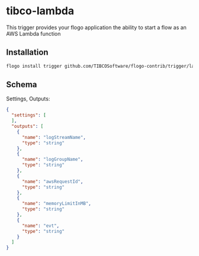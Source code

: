 # tibco-lambda
This trigger provides your flogo application the ability to start a flow as an AWS Lambda function

## Installation

```bash
flogo install trigger github.com/TIBCOSoftware/flogo-contrib/trigger/lambda
```

## Schema
Settings, Outputs:

```json
{
  "settings": [
  ],
  "outputs": [
    {
      "name": "logStreamName",
      "type": "string"
    },
    {
      "name": "logGroupName",
      "type": "string"
    },
    {
      "name": "awsRequestId",
      "type": "string"
    },
    {
      "name": "memoryLimitInMB",
      "type": "string"
    },
    {
      "name": "evt",
      "type": "string"
    }
  ]
}
```